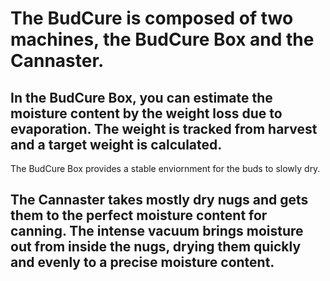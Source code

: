 # The BudCure is composed of two machines, the BudCure Box and the Cannaster. 
## In the BudCure Box, you can estimate the moisture content by the weight loss due to evaporation. The weight is tracked from harvest and a target weight is calculated. 
The BudCure Box provides a stable enviornment for the buds to slowly dry. 
## The Cannaster takes mostly dry nugs and gets them to the perfect moisture content for canning. The intense vacuum brings moisture out from inside the nugs, drying them quickly and evenly to a precise moisture content. 
